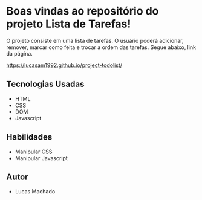 # Boas vindas ao repositório do projeto Lista de Tarefas!

O projeto consiste em uma lista de tarefas. O usuário poderá adicionar, remover, marcar como feita e trocar a ordem das tarefas. Segue abaixo, link da página. <br />

https://lucasam1992.github.io/project-todolist/

## Tecnologias Usadas

- HTML
- CSS
- DOM
- Javascript

## Habilidades

- Manipular CSS
- Manipular Javascript

## Autor 

- Lucas Machado